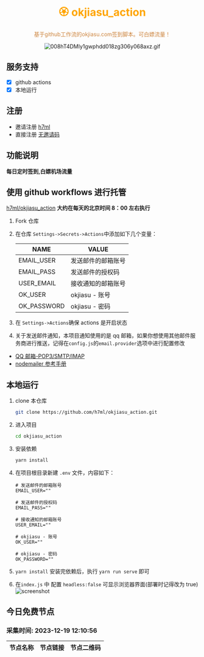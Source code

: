 <h1 align="center" >
<font color=orange>🏵️ okjiasu_action</font>
</h1>

<p align="center">
<font color=Peru>基于github工作流的okjiasu.com签到脚本。可白嫖流量！</font>

</p>

<div align="center">

![008hT4DMly1gwphdd018zg306y068axz.gif](https://p3-passport.byteimg.com/img/user-avatar/82ba4927bd1b67655c30daf0a25d4c16~180x180.awebp)

</div>

## 服务支持

- [x] github actions
- [x] 本地运行

## 注册

- 邀请注册 [h7ml](https://zhuri.cc/auth/register?code=AyLB)
- 直接注册 [无邀请码](https://zhuri.cc/auth/register)

## 功能说明

**每日定时签到,白嫖机场流量**

## 使用 github workflows 进行托管

[h7ml/okjiasu_action](https://github.com/h7ml/okjiasu_action.git)
**大约在每天的北京时间 8：00 左右执行**

1. Fork 仓库

2. 在仓库 `Settings->Secrets->Actions`中添加如下几个变量：

   | NAME        | VALUE              |
   | ----------- | ------------------ |
   | EMAIL_USER  | 发送邮件的邮箱账号 |
   | EMAIL_PASS  | 发送邮件的授权码   |
   | USER_EMAIL  | 接收通知的邮箱账号 |
   | OK_USER     | okjiasu - 账号     |
   | OK_PASSWORD | okjiasu - 密码     |

3. 在 `Settings->Actions`确保 actions 是开启状态

4. 关于发送邮件通知，本项目通知使用的是 qq 邮箱，如果你想使用其他邮件服务商进行推送，记得在`config.js`的`email.provider`选项中进行配置修改

- [QQ 邮箱-POP3/SMTP/IMAP](hhttps://service.mail.qq.com/cgi-bin/help?id=28&no=167&subtype=1)
- [nodemailer 参考手册](https://www.npmjs.com/package/nodemailer)

## 本地运行

1. clone 本仓库
   ```bash
   git clone https://github.com/h7ml/okjiasu_action.git
   ```
2. 进入项目

   ```bash
   cd okjiasu_action
   ```

3. 安装依赖

   ```bash
   yarn install
   ```

4. 在项目根目录新建 `.env` 文件，内容如下：

   ```
   # 发送邮件的邮箱账号
   EMAIL_USER=""

   # 发送邮件的授权码
   EMAIL_PASS=""

   # 接收通知的邮箱账号
   USER_EMAIL=""

   # okjiasu - 账号
   OK_USER=""

   # okjiasu - 密码
   OK_PASSWORD=""
   ```

5. `yarn install` 安装完依赖后，执行 `yarn run serve` 即可

6. 在`index.js` 中 配置 `headless:false` 可显示浏览器界面(部署时记得改为 true) ![screenshot](./package/okjiasu/screenshot.gif)
</div>

## 今日免费节点
### 采集时间: 2023-12-19 12:10:56 
| 节点名称 | 节点链接 | 节点二维码 |
| :---: | :---: | :---: |
